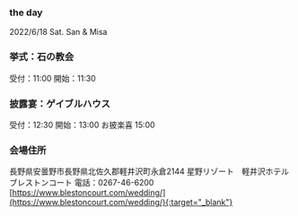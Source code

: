 ### the day

2022/6/18 Sat.
San & Misa 

### 挙式：石の教会

受付：11:00
開始：11:30 

### 披露宴：ゲイブルハウス

受付：12:30
開始：13:00
お披楽喜 15:00


### 会場住所

長野県安曇野市長野県北佐久郡軽井沢町永倉2144 星野リゾート　軽井沢ホテルブレストンコート
電話：0267-46-6200
[https://www.blestoncourt.com/wedding/](https://www.blestoncourt.com/wedding/){:target="_blank"}

